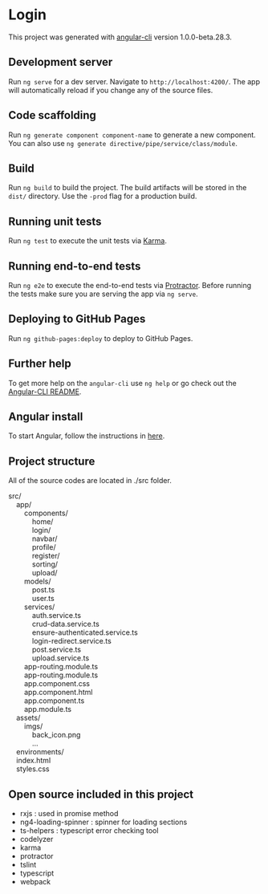 # Login

This project was generated with [angular-cli](https://github.com/angular/angular-cli) version 1.0.0-beta.28.3.

## Development server
Run `ng serve` for a dev server. Navigate to `http://localhost:4200/`. The app will automatically reload if you change any of the source files.

## Code scaffolding

Run `ng generate component component-name` to generate a new component. You can also use `ng generate directive/pipe/service/class/module`.

## Build

Run `ng build` to build the project. The build artifacts will be stored in the `dist/` directory. Use the `-prod` flag for a production build.

## Running unit tests

Run `ng test` to execute the unit tests via [Karma](https://karma-runner.github.io).

## Running end-to-end tests

Run `ng e2e` to execute the end-to-end tests via [Protractor](http://www.protractortest.org/).
Before running the tests make sure you are serving the app via `ng serve`.

## Deploying to GitHub Pages

Run `ng github-pages:deploy` to deploy to GitHub Pages.

## Further help

To get more help on the `angular-cli` use `ng help` or go check out the [Angular-CLI README](https://github.com/angular/angular-cli/blob/master/README.md).

## Angular install

To start Angular, follow the instructions in [here](https://angular.io/guide/quickstart).

## Project structure

All of the source codes are located in ./src folder.

src/  
&nbsp;&nbsp;&nbsp;&nbsp;app/  
&nbsp;&nbsp;&nbsp;&nbsp;&nbsp;&nbsp;&nbsp;&nbsp;components/  
&nbsp;&nbsp;&nbsp;&nbsp;&nbsp;&nbsp;&nbsp;&nbsp;&nbsp;&nbsp;&nbsp;&nbsp;home/  
&nbsp;&nbsp;&nbsp;&nbsp;&nbsp;&nbsp;&nbsp;&nbsp;&nbsp;&nbsp;&nbsp;&nbsp;login/  
&nbsp;&nbsp;&nbsp;&nbsp;&nbsp;&nbsp;&nbsp;&nbsp;&nbsp;&nbsp;&nbsp;&nbsp;navbar/  
&nbsp;&nbsp;&nbsp;&nbsp;&nbsp;&nbsp;&nbsp;&nbsp;&nbsp;&nbsp;&nbsp;&nbsp;profile/  
&nbsp;&nbsp;&nbsp;&nbsp;&nbsp;&nbsp;&nbsp;&nbsp;&nbsp;&nbsp;&nbsp;&nbsp;register/  
&nbsp;&nbsp;&nbsp;&nbsp;&nbsp;&nbsp;&nbsp;&nbsp;&nbsp;&nbsp;&nbsp;&nbsp;sorting/  
&nbsp;&nbsp;&nbsp;&nbsp;&nbsp;&nbsp;&nbsp;&nbsp;&nbsp;&nbsp;&nbsp;&nbsp;upload/  
&nbsp;&nbsp;&nbsp;&nbsp;&nbsp;&nbsp;&nbsp;&nbsp;models/  
&nbsp;&nbsp;&nbsp;&nbsp;&nbsp;&nbsp;&nbsp;&nbsp;&nbsp;&nbsp;&nbsp;&nbsp;post.ts  
&nbsp;&nbsp;&nbsp;&nbsp;&nbsp;&nbsp;&nbsp;&nbsp;&nbsp;&nbsp;&nbsp;&nbsp;user.ts  
&nbsp;&nbsp;&nbsp;&nbsp;&nbsp;&nbsp;&nbsp;&nbsp;services/  
&nbsp;&nbsp;&nbsp;&nbsp;&nbsp;&nbsp;&nbsp;&nbsp;&nbsp;&nbsp;&nbsp;&nbsp;auth.service.ts  
&nbsp;&nbsp;&nbsp;&nbsp;&nbsp;&nbsp;&nbsp;&nbsp;&nbsp;&nbsp;&nbsp;&nbsp;crud-data.service.ts  
&nbsp;&nbsp;&nbsp;&nbsp;&nbsp;&nbsp;&nbsp;&nbsp;&nbsp;&nbsp;&nbsp;&nbsp;ensure-authenticated.service.ts  
&nbsp;&nbsp;&nbsp;&nbsp;&nbsp;&nbsp;&nbsp;&nbsp;&nbsp;&nbsp;&nbsp;&nbsp;login-redirect.service.ts  
&nbsp;&nbsp;&nbsp;&nbsp;&nbsp;&nbsp;&nbsp;&nbsp;&nbsp;&nbsp;&nbsp;&nbsp;post.service.ts  
&nbsp;&nbsp;&nbsp;&nbsp;&nbsp;&nbsp;&nbsp;&nbsp;&nbsp;&nbsp;&nbsp;&nbsp;upload.service.ts  
&nbsp;&nbsp;&nbsp;&nbsp;&nbsp;&nbsp;&nbsp;&nbsp;app-routing.module.ts  
&nbsp;&nbsp;&nbsp;&nbsp;&nbsp;&nbsp;&nbsp;&nbsp;app-routing.module.ts  
&nbsp;&nbsp;&nbsp;&nbsp;&nbsp;&nbsp;&nbsp;&nbsp;app.component.css  
&nbsp;&nbsp;&nbsp;&nbsp;&nbsp;&nbsp;&nbsp;&nbsp;app.component.html  
&nbsp;&nbsp;&nbsp;&nbsp;&nbsp;&nbsp;&nbsp;&nbsp;app.component.ts  
&nbsp;&nbsp;&nbsp;&nbsp;&nbsp;&nbsp;&nbsp;&nbsp;app.module.ts  
&nbsp;&nbsp;&nbsp;&nbsp;assets/  
&nbsp;&nbsp;&nbsp;&nbsp;&nbsp;&nbsp;&nbsp;&nbsp;imgs/  
&nbsp;&nbsp;&nbsp;&nbsp;&nbsp;&nbsp;&nbsp;&nbsp;&nbsp;&nbsp;&nbsp;&nbsp;back_icon.png  
&nbsp;&nbsp;&nbsp;&nbsp;&nbsp;&nbsp;&nbsp;&nbsp;&nbsp;&nbsp;&nbsp;&nbsp;...  
&nbsp;&nbsp;&nbsp;&nbsp;environments/  
&nbsp;&nbsp;&nbsp;&nbsp;index.html  
&nbsp;&nbsp;&nbsp;&nbsp;styles.css  

## Open source included in this project

- rxjs : used in promise method
- ng4-loading-spinner : spinner for loading sections
- ts-helpers : typescript error checking tool
- codelyzer
- karma
- protractor
- tslint
- typescript
- webpack
